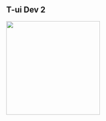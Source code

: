 ## T-ui Dev 2

<img src="https://github.com/M4dGun/t-ui_themes/blob/main/themes/t-ui_dev_2/alias__t-ui_dev_2.jpg" data-canonical-src="https://github.com/M4dGun/t-ui_themes/blob/main/themes/t-ui_dev_2/alias__t-ui_dev_2.jpg" width="250" />

